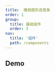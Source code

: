 ```yaml
---
title:  播放圆形进度条
order: 1
group:
  title: 基础组件
  order: 3
nav:
  title: '组件'
  path: /components
---
```


## Demo

<code src="../../demo/ProgressCircle"></code>

<API src="./index.tsx"></API>
